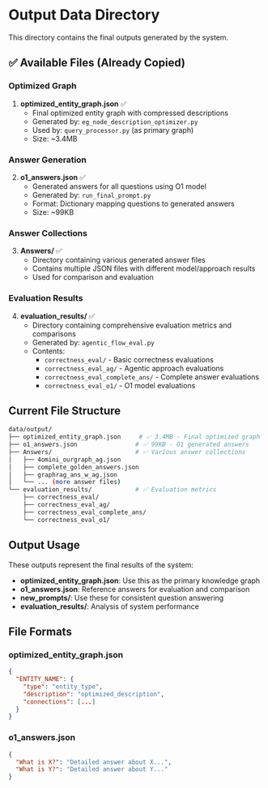 # Output Data Directory

This directory contains the final outputs generated by the system.

## ✅ Available Files (Already Copied)

### Optimized Graph

1. **optimized_entity_graph.json** ✅
   - Final optimized entity graph with compressed descriptions
   - Generated by: `eg_node_description_optimizer.py`
   - Used by: `query_processor.py` (as primary graph)
   - Size: ~3.4MB

### Answer Generation

2. **o1_answers.json** ✅
   - Generated answers for all questions using O1 model
   - Generated by: `run_final_prompt.py`
   - Format: Dictionary mapping questions to generated answers
   - Size: ~99KB

### Answer Collections

3. **Answers/** ✅
   - Directory containing various generated answer files
   - Contains multiple JSON files with different model/approach results
   - Used for comparison and evaluation

### Evaluation Results

4. **evaluation_results/** ✅
   - Directory containing comprehensive evaluation metrics and comparisons
   - Generated by: `agentic_flow_eval.py`
   - Contents:
     - `correctness_eval/` - Basic correctness evaluations
     - `correctness_eval_ag/` - Agentic approach evaluations
     - `correctness_eval_complete_ans/` - Complete answer evaluations
     - `correctness_eval_o1/` - O1 model evaluations

## Current File Structure

```bash
data/output/
├── optimized_entity_graph.json     # ✅ 3.4MB - Final optimized graph
├── o1_answers.json                # ✅ 99KB - O1 generated answers
├── Answers/                       # ✅ Various answer collections
│   ├── 4omini_ourgraph_ag.json
│   ├── complete_golden_answers.json
│   ├── graphrag_ans_w_ag.json
│   └── ... (more answer files)
└── evaluation_results/            # ✅ Evaluation metrics
    ├── correctness_eval/
    ├── correctness_eval_ag/
    ├── correctness_eval_complete_ans/
    └── correctness_eval_o1/
```

## Output Usage

These outputs represent the final results of the system:

- **optimized_entity_graph.json**: Use this as the primary knowledge graph
- **o1_answers.json**: Reference answers for evaluation and comparison
- **new_prompts/**: Use these for consistent question answering
- **evaluation_results/**: Analysis of system performance

## File Formats

### optimized_entity_graph.json
```json
{
  "ENTITY_NAME": {
    "type": "entity_type",
    "description": "optimized_description",
    "connections": [...]
  }
}
```

### o1_answers.json
```json
{
  "What is X?": "Detailed answer about X...",
  "What is Y?": "Detailed answer about Y..."
}
```
